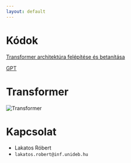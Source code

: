 ```yaml
---
layout: default
---
```


# Kódok

[Transformer architektúra felépítése és betanítása](./pages/train_transformer.md)

[GPT](./pages/gpt.md)

# Transformer

![Transformer](https://www.tensorflow.org/images/tutorials/transformer/transformer.png)

# Kapcsolat

- Lakatos Róbert
- `lakatos.robert@inf.unideb.hu`